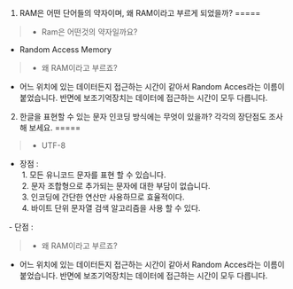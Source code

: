 1. RAM은 어떤 단어들의 약자이며, 왜 RAM이라고 부르게 되었을까?
=====

> * Ram은 어떤것의 약자일까요?
 - Random Access Memory
> * 왜 RAM이라고 부르죠?
 - 어느 위치에 있는 데이터든지 접근하는 시간이 같아서 Random Acces라는 이름이 붙었습니다. 반면에 보조기억장치는 데이터에 접근하는 시간이 모두 다릅니다.
  
  
 
2. 한글을 표현할 수 있는 문자 인코딩 방식에는 무엇이 있을까? 각각의 장단점도 조사해 보세요.
=====

> * UTF-8

 - 장점 :    
  1. 모든 유니코드 문자를 표현 할 수 있습니다.  
  2. 문자 조합형으로 추가되는 문자에 대한 부담이 없습니다.  
  3. 인코딩에 간단한 연산만 사용하므로 효율적이다.  
  4. 바이트 단위 문자열 검색 알고리즘을 사용 할 수 있다. 
    
  - 단점 :   
> * 왜 RAM이라고 부르죠?
 - 어느 위치에 있는 데이터든지 접근하는 시간이 같아서 Random Acces라는 이름이 붙었습니다. 반면에 보조기억장치는 데이터에 접근하는 시간이 모두 다릅니다.
  
  
